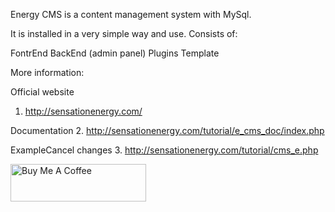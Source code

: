 Energy CMS is a content management system with MySql. 

It is installed in a very simple way and use. Consists of:

FontrEnd
BackEnd (admin panel)
Plugins
Template

More information:

Official website
1. http://sensationenergy.com/

Documentation
2. http://sensationenergy.com/tutorial/e_cms_doc/index.php

ExampleCancel changes
3. http://sensationenergy.com/tutorial/cms_e.php


 <a href="https://www.buymeacoffee.com/SenEne" target="_blank"><img src="https://cdn.buymeacoffee.com/buttons/v2/default-blue.png" alt="Buy Me A Coffee" style="height: 60px !important;width: 217px !important;" ></a>
